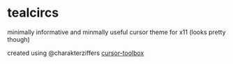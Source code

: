 # tealcircs
minimally informative and minmally useful cursor theme for x11 (looks pretty though)

created using @charakterziffers [cursor-toolbox](https://github.com/charakterziffer/cursor-toolbox)

[](theme.png "tealcircs theme")
